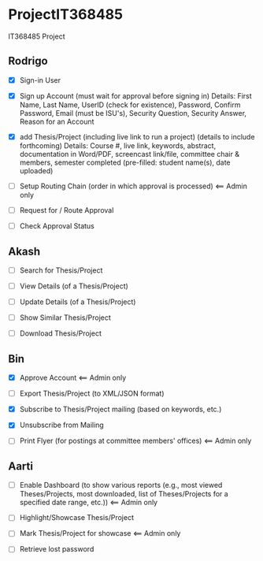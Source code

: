# ProjectIT368485
IT368485 Project


## Rodrigo

* [x] Sign-in User

* [x] Sign up Account (must wait for approval before signing in)
Details: First Name, Last Name, UserID (check for existence), Password, Confirm Password, Email (must be ISU's), Security Question, Security Answer, Reason for an Account

* [x] add Thesis/Project (including live link to run a project) (details to include forthcoming)
Details: Course #, live link, keywords, abstract, documentation in Word/PDF, screencast link/file, committee chair & members, semester completed (pre-filled: student name(s), date uploaded) 

* [ ] Setup Routing Chain (order in which approval is processed) <== Admin only

* [ ] Request for / Route Approval

* [ ] Check Approval Status


## Akash

* [ ] Search for Thesis/Project

* [ ] View Details (of a Thesis/Project)

* [ ] Update Details (of a Thesis/Project)

* [ ] Show Similar Thesis/Project

* [ ] Download Thesis/Project


## Bin

* [x] Approve Account <== Admin only

* [ ] Export Thesis/Project (to XML/JSON format)

* [x] Subscribe to Thesis/Project mailing (based on keywords, etc.)

* [x] Unsubscribe from Mailing

* [ ] Print Flyer (for postings at committee members' offices) <== Admin only


## Aarti

* [ ] Enable Dashboard (to show various reports (e.g., most viewed Theses/Projects, most downloaded, list of Theses/Projects for a specified date range, etc.)) <== Admin only

* [ ] Highlight/Showcase Thesis/Project 

* [ ] Mark Thesis/Project for showcase <== Admin only

* [ ] Retrieve lost password
